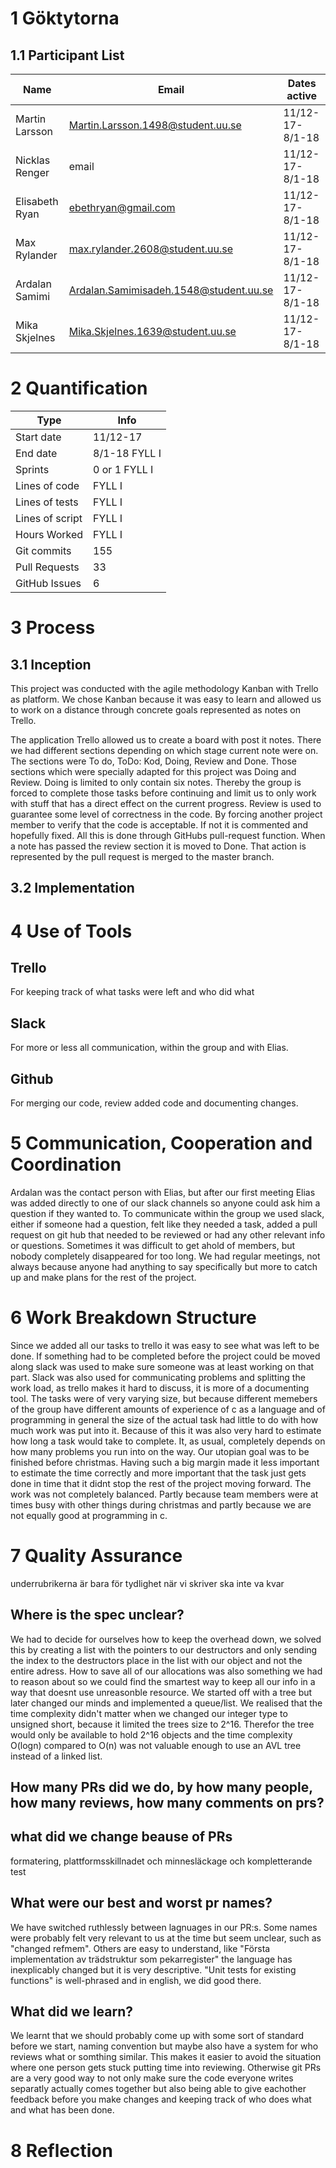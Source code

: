 # 1 Göktytorna
## 1.1 Participant List

| Name | Email | Dates active |
| ------------- | ------------- | ------------- |
| Martin Larsson | Martin.Larsson.1498@student.uu.se | 11/12-17-8/1-18 |
| Nicklas Renger  | email  | 11/12-17-8/1-18 |  
| Elisabeth Ryan  | ebethryan@gmail.com | 11/12-17-8/1-18 |
| Max Rylander | max.rylander.2608@student.uu.se  | 11/12-17-8/1-18 |
| Ardalan Samimi | Ardalan.Samimisadeh.1548@student.uu.se  | 11/12-17-8/1-18 | 
| Mika Skjelnes | Mika.Skjelnes.1639@student.uu.se | 11/12-17-8/1-18 |

# 2 Quantification

| Type | Info |
|------|------|
| Start date | 11/12-17 |
| End date | 8/1-18 FYLL I |
| Sprints | 0 or 1 FYLL I |
| Lines of code | FYLL I |
| Lines of tests | FYLL I |
| Lines of script | FYLL I |
| Hours Worked | FYLL I |
| Git commits | 155 |
| Pull Requests | 33 |
| GitHub Issues | 6 |

# 3 Process
## 3.1 Inception
This project was conducted with the agile methodology Kanban with Trello as platform.
We chose Kanban because it was easy to learn and allowed us to work on a distance
through concrete goals represented as notes on Trello.

The application Trello allowed us to create a board with post it notes. There
we had different sections depending on which stage current note were on. The
sections were To do, ToDo: Kod, Doing, Review and Done. Those sections which were
specially adapted for this project was Doing and Review. Doing is limited to
only contain six notes. Thereby the group is forced to complete those tasks
before continuing and limit us to only work with stuff that has a direct
effect on the current progress. Review is used to guarantee some level
of correctness in the code. By forcing another project member to verify that
the code is acceptable. If not it is commented and hopefully fixed. All this is
done through GitHubs pull-request function. When a note has passed the review section
it is moved to Done. That action is represented by the pull request is merged
to the master branch.
## 3.2 Implementation
# 4 Use of Tools
## Trello
For keeping track of what tasks were left and who did what
## Slack
For more or less all communication, within the group and with Elias.
## Github
For merging our code, review added code and documenting changes.
# 5 Communication, Cooperation and Coordination
Ardalan was the contact person with Elias, but after our first meeting Elias was added directly to one of our slack channels so anyone could ask him a question if they wanted to. To communicate within the group we used slack, either if someone had a question, felt like they needed a task, added a pull request on git hub that needed to be reviewed or had any other relevant info or questions. Sometimes it was difficult to get ahold of members, but nobody completely disappeared for too long. We had regular meetings, not always because anyone had anything to say specifically but more to catch up and make plans for the rest of the project.
# 6 Work Breakdown Structure
Since we added all our tasks to trello it was easy to see what was left to be done. If something had to be completed before the project could be moved along slack was used to make sure someone was at least working on that part.
Slack was also used for communicating problems and splitting the work load, as trello makes it hard to discuss, it is more of a documenting tool.
The tasks were of very varying size, but because different memebers of the group have different amounts of experience of c as a language and of programming in general the size of the actual task had little to do with how much work was put into it. Because of this it was also very hard to estimate how long a task would take to complete. It, as usual, completely depends on how many problems you run into on the way. Our utopian goal was to be finished before christmas. Having such a big margin made it less important to estimate the time correctly and more important that the task just gets done in time that it didnt stop the rest of the project moving forward.
The work was not completely balanced. Partly because team members were at times busy with other things during christmas and partly because we are not equally good at programming in c.

# 7 Quality Assurance

underrubrikerna är bara för tydlighet när vi skriver ska inte va kvar

## Where is the spec unclear?
We had to decide for ourselves how to keep the overhead down, we solved this by creating a list with the pointers to our destructors and only sending the index to the destructors place in the list with our object and not the entire adress.
How to save all of our allocations was also something we had to reason about so we could find the smartest way to keep all our info in a way that doesnt use unreasonble resource. We started off with a tree but later changed our minds and implemented a queue/list. We realised that the time complexity didn't matter when we changed our integer type to unsigned short, because it limited the trees size to 2^16. Therefor the tree would only be available to hold 2^16 objects and the time complexity O(logn) compared to O(n) was not valuable enough to use an AVL tree instead of a linked list.
## How many PRs did we do, by how many people, how many reviews, how many comments on prs?
## what did we change beause of PRs
formatering, plattformsskillnadet och minnesläckage och kompletterande test
## What were our best and worst pr names?
We have switched ruthlessly between lagnuages in our PR:s. Some names were probably felt very relevant to us at the time but seem unclear, such as "changed refmem". Others are easy to understand, like "Första implementation av trädstruktur som pekarregister"
the language has inexplicably changed but it is very descriptive. "Unit tests for existing functions" is well-phrased and in english, we did good there.
## What did we learn?
We learnt that we should probably come up with some sort of standard before we start, naming convention but maybe also have a system for who reviews what or somthing similar. This makes it easier to avoid the situation where one person gets stuck putting time into reviewing. Otherwise git PRs are a very good way to not only make sure the code everyone writes separatly actually comes together but also being able to give eachother feedback before you make changes and keeping track of who does what and what has been done.

# 8 Reflection
